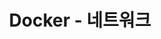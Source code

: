 ---
title:  "Docker - 네트워크"
search: false
categories: 
  - docker
last_modified_at: 2020-06-11T00:00:00+09:00
---